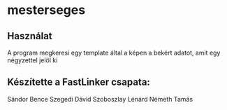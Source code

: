 # mesterseges
## Használat
A program megkeresi egy template által a képen a bekért adatot, amit egy négyzettel jelöl ki

## Készítette a FastLinker csapata:
Sándor Bence
Szegedi Dávid
Szoboszlay Lénárd
Németh Tamás
